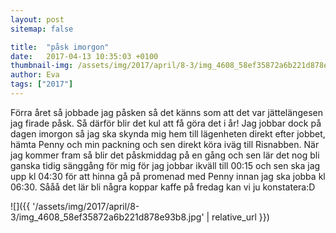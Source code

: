 ```yaml
---
layout: post
sitemap: false

title:  "påsk imorgon"
date:   2017-04-13 10:35:03 +0100
thumbnail-img: /assets/img/2017/april/8-3/img_4608_58ef35872a6b221d878e93b8.jpg
author: Eva
tags: ["2017"]
---
```


Förra året så jobbade jag påsken så det känns som att det var jättelängesen jag firade påsk. Så därför blir det kul att få göra det i år! Jag jobbar dock på dagen imorgon så jag ska skynda mig hem till lägenheten direkt efter jobbet, hämta Penny och min packning och sen direkt köra iväg till Risnabben. När jag kommer fram så blir det påskmiddag på en gång och sen lär det nog bli ganska tidig sänggång för mig för jag jobbar ikväll till 00:15 och sen ska jag upp kl 04:30 för att hinna gå på promenad med Penny innan jag ska jobba kl 06:30. Sååå det lär bli några koppar kaffe på fredag kan vi ju konstatera:D

![]({{ '/assets/img/2017/april/8-3/img_4608_58ef35872a6b221d878e93b8.jpg'  | relative_url }})

